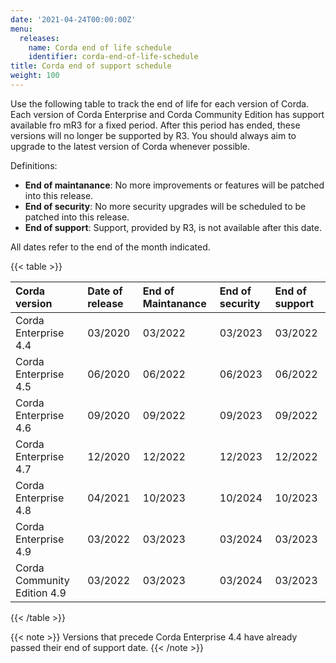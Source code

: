 ```yaml
---
date: '2021-04-24T00:00:00Z'
menu:
  releases:
    name: Corda end of life schedule
    identifier: corda-end-of-life-schedule
title: Corda end of support schedule
weight: 100
---
```


Use the following table to track the end of life for each version of Corda. Each version of Corda Enterprise and Corda Community Edition has support available fro mR3 for a fixed period. After this period has ended, these versions will no longer be supported by R3. You should always aim to upgrade to the latest version of Corda whenever possible.

Definitions:

* **End of maintanance**: No more improvements or features will be patched into this release.
* **End of security**: No more security upgrades will be scheduled to be patched into this release.
* **End of support**: Support, provided by R3, is not available after this date.


All dates refer to the end of the month indicated.

{{< table >}}

| Corda version | Date of release    | End of Maintanance | End of security | End of support |
| :------------- | :------------- | :-------------- | :------------ | :------------ |
| Corda Enterprise 4.4   | 03/2020 | 03/2022 | 03/2023 | 03/2022 |
| Corda Enterprise 4.5   | 06/2020 | 06/2022 | 06/2023 | 06/2022 |
| Corda Enterprise 4.6   | 09/2020 | 09/2022 | 09/2023 | 09/2022 |
| Corda Enterprise 4.7   | 12/2020 | 12/2022 | 12/2023 | 12/2022 | 
| Corda Enterprise 4.8   | 04/2021 | 10/2023 | 10/2024 | 10/2023 |
| Corda Enterprise 4.9   | 03/2022 | 03/2023 | 03/2024 | 03/2023 |
| Corda Community Edition 4.9   | 03/2022 | 03/2023 | 03/2024 | 03/2023 |

{{< /table >}}

{{< note >}}
Versions that precede Corda Enterprise 4.4 have already passed their end of support date.
{{< /note >}}
